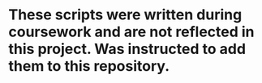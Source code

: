 #   These scripts were written during coursework and are not reflected in this project. Was instructed to add them to this repository.
